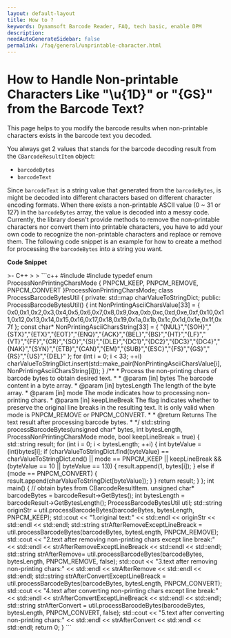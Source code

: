 ```yaml
---
layout: default-layout
title: How to ?
keywords: Dynamsoft Barcode Reader, FAQ, tech basic, enable DPM
description:
needAutoGenerateSidebar: false
permalink: /faq/general/unprintable-character.html
---
```


# How to Handle Non-printable Characters Like "\u{1D}" or "{GS}" from the Barcode Text?

This page helps to you modify the barcode results when non-printable characters exists in the barcode text you decoded.

You always get 2 values that stands for the barcode decoding result from the `CBarcodeResultItem` object:

- `barcodeBytes`
- `barcodeText`

Since `barcodeText` is a string value that generated from the `barcodeBytes`, is might be decoded into different characters based on different character encoding formats. When there exists a non-printable ASCII value (0 ~ 31 or 127) in the `barcodeBytes` array, the value is decoded into a messy code. Currently, the library doesn't provide methods to remove the non-printable characters nor convert them into printable characters, you have to add your own code to recognize the non-printable characters and replace or remove them. The following code snippet is an example for how to create a method for processing the `barcodeBytes` into a string you want.

**Code Snippet**

<div class="sample-code-prefix template2"></div>
   >- C++
   >
>
```c++
#include <string>
#include <map>
typedef enum ProcessNonPrintingCharsMode
{
    PNPCM_KEEP,
    PNPCM_REMOVE,
    PNPCM_CONVERT
}ProcessNonPrintingCharsMode;
class ProcessBarcodeBytesUtil
{
private:
    std::map<int, std::string> charValueToStringDict;
public:
    ProcessBarcodeBytesUtil()
    {
        int NonPrintingAsciiCharsValue[33] = {
            0x0,0x1,0x2,0x3,0x4,0x5,0x6,0x7,0x8,0x9,0xa,0xb,0xc,0xd,0xe,0xf,0x10,0x11,0x12,0x13,0x14,0x15,0x16,0x17,0x18,0x19,0x1a,0x1b,0x1c,0x1d,0x1e,0x1f,0x7f
        };
        const char* NonPrintingAsciiCharsString[33] = {
            "{NUL}","{SOH}","{STX}","{ETX}","{EOT}","{ENQ}","{ACK}","{BEL}","{BS}","{HT}","{LF}","{VT}","{FF}","{CR}","{SO}","{SI}","{DLE}","{DC1}","{DC2}","{DC3}","{DC4}","{NAK}","{SYN}","{ETB}","{CAN}","{EM}","{SUB}","{ESC}","{FS}","{GS}","{RS}","{US}","{DEL}"
        };
        for (int i = 0; i < 33; ++i)
            charValueToStringDict.insert(std::make_pair(NonPrintingAsciiCharsValue[i], NonPrintingAsciiCharsString[i]));
        }
        /**
        * Process the non-printing chars of barcode bytes to obtain desired text.
        *
        * @param [in] bytes The barcode content in a byte array.
        * @param [in] bytesLength The length of the byte array.
        * @param [in] mode The mode indicates how to processing non-printing chars.
        * @param [in] keepLineBreak The flag indicates whether to preserve the original line breaks in the resulting text. It is only valid when mode is PNPCM_REMOVE or PNPCM_CONVERT.
        *
        * @return Returns The text result after processing barcode bytes.
        *
        */
        std::string processBarcodeBytes(unsigned char* bytes, int bytesLength, ProcessNonPrintingCharsMode mode, bool keepLineBreak = true) {
        std::string result;
        for (int i = 0; i < bytesLength; ++i)
        {
            int byteValue = (int)bytes[i];
            if (charValueToStringDict.find(byteValue) == charValueToStringDict.end()
                || mode == PNPCM_KEEP
                || keepLineBreak && (byteValue == 10 || byteValue == 13)) {
                    result.append(1, bytes[i]);
                }
            else if (mode == PNPCM_CONVERT) {
                result.append(charValueToStringDict[byteValue]);
            }
        }
        return result;
    }
};
int main()
{
    // obtain bytes from CBarcodeResultItem.
    unsigned char* barcodeBytes = barcodeResult->GetBytes();
    int bytesLength = barcodeResult->GetBytesLength();
    ProcessBarcodeBytesUtil util;
    std::string originStr = util.processBarcodeBytes(barcodeBytes, bytesLength, PNPCM_KEEP);
    std::cout << "1.original text:" << std::endl << originStr << std::endl << std::endl;
    std::string strAfterRemoveExceptLineBreack = util.processBarcodeBytes(barcodeBytes, bytesLength, PNPCM_REMOVE);
    std::cout << "2.text after removing non-printing chars except line break:" << std::endl << strAfterRemoveExceptLineBreack << std::endl << std::endl;
    std::string strAfterRemove= util.processBarcodeBytes(barcodeBytes, bytesLength, PNPCM_REMOVE, false);
    std::cout << "3.text after removing non-printing chars:" << std::endl << strAfterRemove << std::endl << std::endl;
    std::string strAfterConvertExceptLineBreack = util.processBarcodeBytes(barcodeBytes, bytesLength, PNPCM_CONVERT);
    std::cout << "4.text after converting non-printing chars except line break:" << std::endl << strAfterConvertExceptLineBreack << std::endl << std::endl;
    std::string strAfterConvert = util.processBarcodeBytes(barcodeBytes, bytesLength, PNPCM_CONVERT, false);
    std::cout << "5.text after converting non-printing chars:" << std::endl << strAfterConvert << std::endl << std::endl;
    return 0;
}
```

